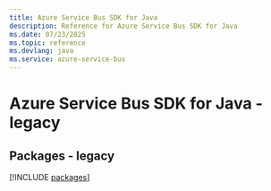 ```yaml
---
title: Azure Service Bus SDK for Java
description: Reference for Azure Service Bus SDK for Java
ms.date: 07/23/2025
ms.topic: reference
ms.devlang: java
ms.service: azure-service-bus
---
```

# Azure Service Bus SDK for Java - legacy
## Packages - legacy
[!INCLUDE [packages](service-bus-index.md)]